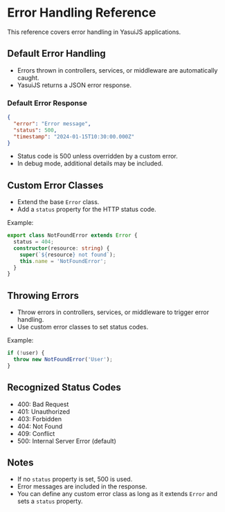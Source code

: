 # Error Handling Reference

This reference covers error handling in YasuiJS applications.

## Default Error Handling
- Errors thrown in controllers, services, or middleware are automatically caught.
- YasuiJS returns a JSON error response.

### Default Error Response
```json
{
  "error": "Error message",
  "status": 500,
  "timestamp": "2024-01-15T10:30:00.000Z"
}
```
- Status code is 500 unless overridden by a custom error.
- In debug mode, additional details may be included.

## Custom Error Classes
- Extend the base `Error` class.
- Add a `status` property for the HTTP status code.

Example:
```typescript
export class NotFoundError extends Error {
  status = 404;
  constructor(resource: string) {
    super(`${resource} not found`);
    this.name = 'NotFoundError';
  }
}
```

## Throwing Errors
- Throw errors in controllers, services, or middleware to trigger error handling.
- Use custom error classes to set status codes.

Example:
```typescript
if (!user) {
  throw new NotFoundError('User');
}
```

## Recognized Status Codes
- 400: Bad Request
- 401: Unauthorized
- 403: Forbidden
- 404: Not Found
- 409: Conflict
- 500: Internal Server Error (default)

## Notes
- If no `status` property is set, 500 is used.
- Error messages are included in the response.
- You can define any custom error class as long as it extends `Error` and sets a `status` property. 